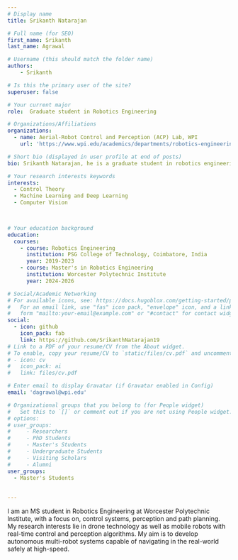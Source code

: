```yaml
---
# Display name
title: Srikanth Natarajan

# Full name (for SEO)
first_name: Srikanth
last_name: Agrawal

# Username (this should match the folder name)
authors:
    - Srikanth

# Is this the primary user of the site?
superuser: false

# Your current major 
role:  Graduate student in Robotics Engineering

# Organizations/Affiliations
organizations:
  - name: Aerial-Robot Control and Perception (ACP) Lab, WPI
    url: 'https://www.wpi.edu/academics/departments/robotics-engineering/research/groups'

# Short bio (displayed in user profile at end of posts)
bio: Srikanth Natarajan, he is a graduate student in robotics engineering, his area of interest is Deep Learning, Computer Vision, VLMs and  Controls. 

# Your research interests keywords
interests:
  - Control Theory
  - Machine Learning and Deep Learning
  - Computer Vision

  

# Your education background
education:
  courses:
    - course: Robotics Engineering
      institution: PSG College of Technology, Coimbatore, India
      year: 2019-2023 
    - course: Master's in Robotics Engineering
      institution: Worcester Polytechnic Institute
      year: 2024-2026

# Social/Academic Networking
# For available icons, see: https://docs.hugoblox.com/getting-started/page-builder/#icons
#   For an email link, use "fas" icon pack, "envelope" icon, and a link in the
#   form "mailto:your-email@example.com" or "#contact" for contact widget.
social:
  - icon: github
    icon_pack: fab
    link: https://github.com/SrikanthNatarajan19
# Link to a PDF of your resume/CV from the About widget.
# To enable, copy your resume/CV to `static/files/cv.pdf` and uncomment the lines below.
# - icon: cv
#   icon_pack: ai
#   link: files/cv.pdf

# Enter email to display Gravatar (if Gravatar enabled in Config)
email: 'dagrawal@wpi.edu'

# Organizational groups that you belong to (for People widget)
#   Set this to `[]` or comment out if you are not using People widget.
# options: 
# user_groups:
#     - Researchers
#     - PhD Students
#     - Master's Students
#     - Undergraduate Students
#     - Visiting Scholars
#     - Alumni
user_groups:
  - Master's Students
  
  
---
```

I am an MS student in Robotics Engineering at Worcester Polytechnic Institute, with a focus on, control systems, perception and path planning. My research interests lie in drone technology as well as mobile robots with real-time control and perception algorithms. My aim is to develop autonomous multi-robot systems capable of navigating in the real-world safely at high-speed. 

